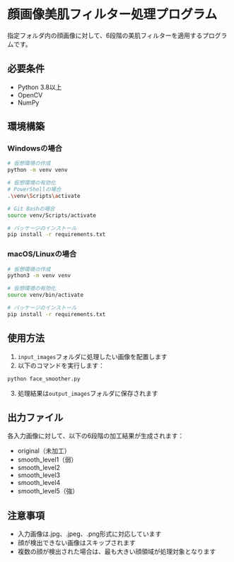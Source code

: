 # 顔画像美肌フィルター処理プログラム

指定フォルダ内の顔画像に対して、6段階の美肌フィルターを適用するプログラムです。

## 必要条件

- Python 3.8以上
- OpenCV
- NumPy

## 環境構築

### Windowsの場合
```bash
# 仮想環境の作成
python -m venv venv

# 仮想環境の有効化
# PowerShellの場合
.\venv\Scripts\activate

# Git Bashの場合
source venv/Scripts/activate

# パッケージのインストール
pip install -r requirements.txt
```

### macOS/Linuxの場合
```bash
# 仮想環境の作成
python3 -m venv venv

# 仮想環境の有効化
source venv/bin/activate

# パッケージのインストール
pip install -r requirements.txt
```

## 使用方法

1. `input_images`フォルダに処理したい画像を配置します
2. 以下のコマンドを実行します：
```bash
python face_smoother.py
```
3. 処理結果は`output_images`フォルダに保存されます

## 出力ファイル

各入力画像に対して、以下の6段階の加工結果が生成されます：

- original（未加工）
- smooth_level1（弱）
- smooth_level2
- smooth_level3
- smooth_level4
- smooth_level5（強）

## 注意事項

- 入力画像は.jpg、.jpeg、.png形式に対応しています
- 顔が検出できない画像はスキップされます
- 複数の顔が検出された場合は、最も大きい顔領域が処理対象となります 